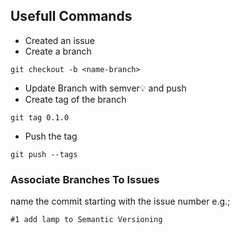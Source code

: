## Usefull Commands

- Created an issue
- Create a branch

```
git checkout -b <name-branch>
```

- Update Branch with semver💡 and push
- Create tag of the branch

```
git tag 0.1.0
```

- Push the tag

```
git push --tags
```

### Associate Branches To Issues

name the commit starting with the issue number e.g.;

```
#1 add lamp to Semantic Versioning
```
